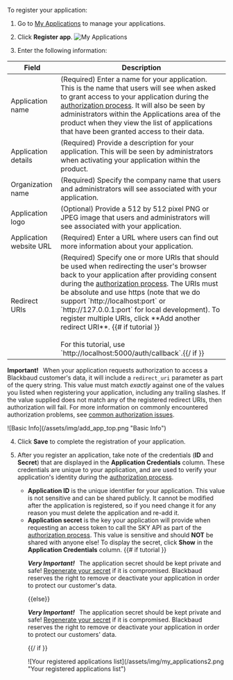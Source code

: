 <p>To register your application:</p>

1. Go to <a href="{{ stache.config.developer_app_management_url }}" target= "_blank">My Applications</a> to manage your applications.

2. Click **Register app**.
  ![My Applications](/assets/img/my_applications.png "My Applications")

3. Enter the following information:
  <div class="table-responsive">
    <table class="table table-striped table-hover">
      <thead>
        <tr>
          <th>Field</th>
          <th>Description</th>
        </tr>
      </thead>
      <tbody>
        <tr>
          <td>Application name</td>
          <td>(Required) Enter a name for your application. This is the name that users will see when asked to grant access to your application during the <a href="{{ stache.config.guide_web_api_authorization }}" target="_blank">authorization process</a>.  It will also be seen by administrators within the Applications area of the product when they view the list of applications that have been granted access to their data.</td>
        </tr>
        <tr>
          <td>Application details</td>
          <td>(Required) Provide a description for your application.  This will be seen by administrators when activating your application within the product.</td>
        </tr>
        <tr>
          <td>Organization name</td>
          <td>(Required) Specify the company name that users and administrators will see associated with your application.</td>
        </tr>
        <tr>
          <td>Application logo</td>
          <td>(Optional) Provide a 512 by 512 pixel PNG or JPEG image that users and administrators will see associated with your application.</td>
        </tr>
        <tr>
          <td class="nowrap">Application website URL</td>
          <td>(Required) Enter a URL where users can find out more information about your application.</td>
        </tr>
        <tr>
          <td>Redirect URIs</td>
          <td>(Required) Specify one or more URIs that should be used when redirecting the user's browser back to your application after providing consent during the <a href="{{ stache.config.guide_web_api_authorization }}" target="_blank">authorization process</a>.  The URIs must be absolute and use https (note that we do support `http://localhost:port` or `http://127.0.0.1:port` for local development). To register multiple URIs, click **Add another redirect URI**.
    			{{# if tutorial }}<br><br>For this tutorial, use `http://localhost:5000/auth/callback`.{{/ if }}</td>
        </tr>
      </tbody>
    </table>
  </div>
  <p class="alert alert-warning"><strong>Important!&nbsp;&nbsp;</strong> When your application requests authorization to access a Blackbaud customer's data, it will include a <code>redirect_uri</code> parameter as part of the query string.  This value must match <i>exactly</i> against one of the values you listed when registering your application, including any trailing slashes.  If the value supplied does not match any of the registered redirect URIs, then authorization will fail.  For more information on commonly encountered authorization problems, see <a href="{{ stache.config.guide_web_api_common_auth_issues }}" target="_blank">common authorization issues</a>.</p>
  <p>![Basic Info](/assets/img/add_app_top.png "Basic Info")</p>

4. Click **Save** to complete the registration of your application.

5. After you register an application, take note of the credentials (**ID** and **Secret**) that are displayed in the **Application Credentials** column.  These credentials are unique to your application, and are used to verify your application's identity during the <a href="{{ stache.config.guide_web_api_authorization }}" target="_blank">authorization process</a>.

    - **Application ID** is the unique identifier for your application.  This value is not sensitive and can be shared publicly.  It cannot be modified after the application is registered, so if you need change it for any reason you must delete the application and re-add it.
    - **Application secret** is the key your application will provide when requesting an access token to call the SKY API as part of the <a href="{{ stache.config.guide_web_api_authorization }}" target="_blank">authorization process</a>. This value is sensitive and should **NOT** be shared with anyone else! To display the secret, click **Show** in the **Application Credentials** column.
      {{# if tutorial }}
        <p class="alert alert-warning"><strong><em>Very Important!&nbsp;&nbsp;</em></strong> The application secret should be kept private and safe! <a href="{{ stache.config.guide_registering_your_app }}#regenerate-your-secret">Regenerate your secret</a> if it is compromised. Blackbaud reserves the right to remove or deactivate your application in order to protect our customer's data.</p>
      {{else}}
        <p class="alert alert-warning"><strong><em>Very Important!&nbsp;&nbsp;</em></strong> The application secret should be kept private and safe! <a href="#regenerate-your-secret" class="smooth-scroll">Regenerate your secret</a> if it is compromised. Blackbaud reserves the right to remove or deactivate your application in order to protect our customers' data.</p>
      {{/ if }}
      <p>![Your registered applications list](/assets/img/my_applications2.png "Your registered applications list")</p>

